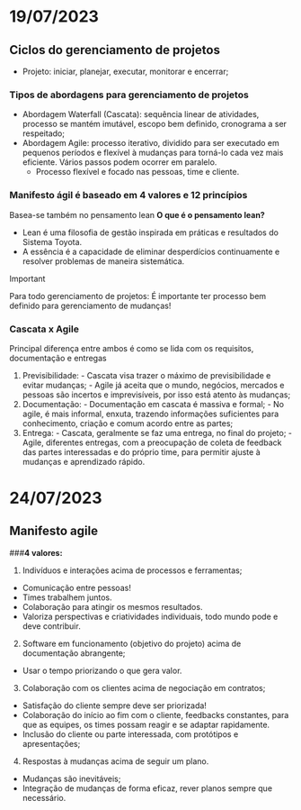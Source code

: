 # 19/07/2023
## Ciclos do gerenciamento de projetos
 - Projeto: iniciar, planejar, executar, monitorar e encerrar;

### Tipos de abordagens para gerenciamento de projetos
   - Abordagem Waterfall (Cascata): sequência linear de atividades, processo se mantém imutável, escopo bem definido, cronograma a ser respeitado;
   - Abordagem Agile: processo iterativo, dividido para ser executado em pequenos períodos e flexível à mudanças para torná-lo cada vez mais eficiente. Vários passos podem ocorrer em paralelo.
     - Processo flexível e focado nas pessoas, time e cliente.

### **Manifesto ágil é baseado em 4 valores e 12 princípios**
  Basea-se também no pensamento lean 
  **O que é o pensamento lean?**
  - Lean é uma filosofia de gestão inspirada em práticas e resultados do Sistema Toyota.
  - A essência é a capacidade de eliminar desperdícios continuamente e resolver problemas de maneira sistemática. 
 > [!IMPORTANT]
 > Para todo gerenciamento de projetos: É importante ter processo bem definido para gerenciamento de mudanças!

### Cascata x Agile
  Principal diferença entre ambos é como se lida com os requisitos, documentação e entregas
  1. Previsibilidade:
    - Cascata visa trazer o máximo de previsibilidade e evitar mudanças;
    - Agile já aceita que o mundo, negócios, mercados e pessoas são incertos e imprevisíveis, por isso está atento às mudanças;
  2. Documentação:
    - Documentação em cascata é massiva e formal;
    - No agile, é mais informal, enxuta, trazendo informações suficientes para conhecimento, criação e comum acordo entre as partes;
  3. Entrega:
    - Cascata, geralmente se faz uma entrega, no final do projeto;
    - Agile, diferentes entregas, com a preocupação de coleta de feedback das partes interessadas e do próprio time, para permitir ajuste à mudanças e aprendizado rápido.
# 24/07/2023

## Manifesto agile
###**4 valores:**
 1. Indivíduos e interações acima de processos e ferramentas;
  - Comunicação entre pessoas!
  - Times trabalhem juntos.
  - Colaboração para atingir os mesmos resultados.
  - Valoriza perspectivas e criatividades individuais, todo mundo pode e deve contribuir.
 2. Software em funcionamento (objetivo do projeto) acima de documentação abrangente;
  - Usar o tempo priorizando o que gera valor.
 3. Colaboração com os clientes acima de negociação em contratos;
  - Satisfação do cliente sempre deve ser priorizada!
  - Colaboração do início ao fim com o cliente, feedbacks constantes, para que as equipes, os times possam reagir e se adaptar rapidamente.
  - Inclusão do cliente ou parte interessada, com protótipos e apresentações;
 4. Respostas à mudanças acima de seguir um plano.
  - Mudanças são inevitáveis;
  - Integração de mudanças de forma eficaz, rever planos sempre que necessário.
